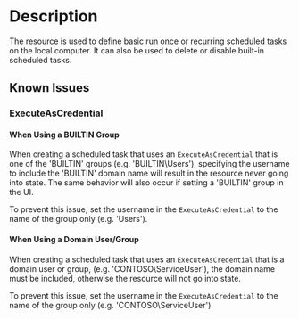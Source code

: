 # Description

The resource is used to define basic run once or recurring scheduled tasks
on the local computer. It can also be used to delete or disable built-in
scheduled tasks.

## Known Issues

### ExecuteAsCredential

#### When Using a BUILTIN Group

When creating a scheduled task that uses an `ExecuteAsCredential` that
is one of the 'BUILTIN' groups (e.g. 'BUILTIN\Users'), specifying the
username to include the 'BUILTIN' domain name will result in the resource
never going into state. The same behavior will also occur if setting a
'BUILTIN' group in the UI.

To prevent this issue, set the username in the `ExecuteAsCredential` to the
name of the group only (e.g. 'Users').

#### When Using a Domain User/Group

When creating a scheduled task that uses an `ExecuteAsCredential` that
is a domain user or group, (e.g. 'CONTOSO\ServiceUser'), the domain
name must be included, otherwise the resource will not go into state.

To prevent this issue, set the username in the `ExecuteAsCredential` to the
name of the group only (e.g. 'CONTOSO\ServiceUser').
